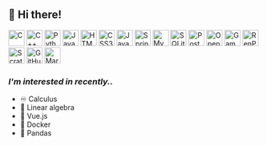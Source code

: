 ## 👋 Hi there!

<span width="32"><img src="https://github.com/user-attachments/assets/0825f80c-2e68-44c3-b7ab-81934f6d8d3b" title="C" width="32"></span>
<span width="32"><img src="https://github.com/user-attachments/assets/92394114-4c6b-4af5-9b2a-123002c6f8df" title="C++"  width="32"></span>
<span width="32"><img src="https://github.com/user-attachments/assets/5f1ca1ca-0682-47cf-ad00-02122e57cbe4" title="Python"  width="32"></span>
<span width="32"><img src="https://github.com/user-attachments/assets/b030eb14-7cf4-45e6-b653-ab56599ff5f0" title="Java"  width="32"></span>
<span width="32"><img src="https://github.com/user-attachments/assets/ab514452-a844-410a-b143-2df2e7d35675" title="HTML5"  width="32"></span>
<span width="32"><img src="https://github.com/user-attachments/assets/a92f366d-33f4-4b9f-b8a5-8023bd8fd839" title="CSS3"  width="32"></span>
<span width="32"><img src="https://github.com/user-attachments/assets/3852a393-0340-4873-a26f-b20e442677db" title="JavaScript"  width="32"></span>
<span width="32"><img src="https://github.com/user-attachments/assets/28d46000-9c9a-440f-af37-76e4a5f305b4" title="SpringBoot"  width="32"></span>
<span width="32"><img src="https://github.com/user-attachments/assets/dede92df-1f56-4903-bb7a-a589f08691a1" title="MySQL"  width="32"></span>
<span width="32"><img src="https://github.com/user-attachments/assets/9779002b-7e3a-414c-b8e6-b0b10b134827" title="SQLite"  width="32"></span>
<span width="32"><img src="https://github.com/user-attachments/assets/de1dc5c9-743d-4512-9b3a-cb0c27132763" title="Postman"  width="32"></span>
<span width="32"><img src="https://github.com/user-attachments/assets/76f524f7-bed5-48b9-9481-cca066dd3e04" title="OpenCV"  width="32"></span>
<span width="32"><img src="https://github.com/user-attachments/assets/a31e0a24-2b7c-4e16-884b-f23ac5afcd7d" title="GameMaker"  width="32"></span>
<span width="32"><img src="https://github.com/user-attachments/assets/71d9bac2-576f-4d25-8b79-63c62b07b59f" title="RenPy"  width="32"></span>
<span width="32"><img src="https://github.com/user-attachments/assets/65f51e01-ce85-450d-8d55-a15d8e8f1060" title="Scratch"  width="32"></span>
<span width="32"><img src="https://github.com/user-attachments/assets/b5138537-9007-4ca6-9d68-76e226b30452" title="GitHub"  width="32"></span>
<span width="32"><img src="https://github.com/user-attachments/assets/6e6b9718-3a86-4f41-a1e6-052f52574a7a" title="Markdown"  width="32"></span>


### *I'm interested in recently..*
- ♾️ Calculus
- 📐 Linear algebra
- 🥬 Vue.js
- 🐳 Docker
- 🐼 Pandas
